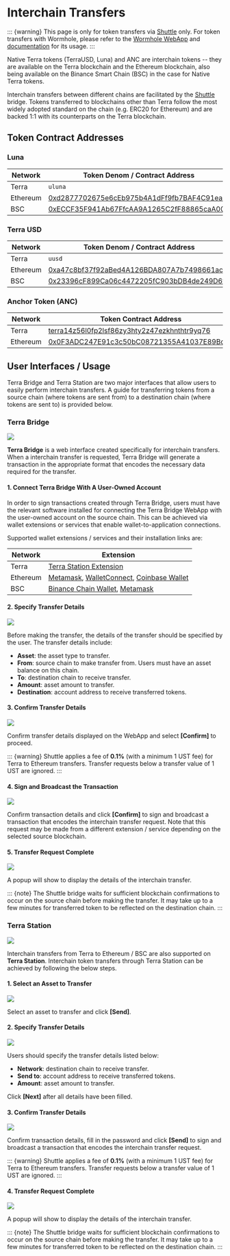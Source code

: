 # Interchain Transfers

::: {warning}
This page is only for token transfers via [Shuttle](https://github.com/terra-money/shuttle) only. For token transfers with Wormhole, please refer to the [Wormhole WebApp](https://wormholebridge.com/#/transfer) and[ documentation](https://docs.wormholenetwork.com/wormhole/) for its usage.
:::

Native Terra tokens (TerraUSD, Luna) and ANC are interchain tokens -- they are available on the Terra blockchain and the Ethereum blockchain, also being available on the Binance Smart Chain (BSC) in the case for Native Terra tokens.

Interchain transfers between different chains are facilitated by the [Shuttle](https://github.com/terra-project/shuttle) bridge. Tokens transferred to blockchains other than Terra follow the most widely adopted standard on the chain (e.g. ERC20 for Ethereum) and are backed 1:1 with its counterparts on the Terra blockchain.

## Token Contract Addresses

### Luna

| Network  | Token Denom / Contract Address                                                                                        |
| -------- | --------------------------------------------------------------------------------------------------------------------- |
| Terra    | `uluna`                                                                                                               |
| Ethereum | [0xd2877702675e6cEb975b4A1dFf9fb7BAF4C91ea9](https://etherscan.io/address/0xd2877702675e6cEb975b4A1dFf9fb7BAF4C91ea9) |
| BSC      | [0xECCF35F941Ab67FfcAA9A1265C2fF88865caA005](https://bscscan.com/address/0xECCF35F941Ab67FfcAA9A1265C2fF88865caA005)  |

### Terra USD

| Network  | Token Denom / Contract Address                                                                                        |
| -------- | --------------------------------------------------------------------------------------------------------------------- |
| Terra    | `uusd`                                                                                                                |
| Ethereum | [0xa47c8bf37f92aBed4A126BDA807A7b7498661acD](https://etherscan.io/address/0xa47c8bf37f92aBed4A126BDA807A7b7498661acD) |
| BSC      | [0x23396cF899Ca06c4472205fC903bDB4de249D6fC](https://bscscan.com/address/0x23396cF899Ca06c4472205fC903bDB4de249D6fC)  |

### Anchor Token (ANC)

| Network  | Token Contract Address                                                                                                                     |
| -------- | ------------------------------------------------------------------------------------------------------------------------------------------ |
| Terra    | [terra14z56l0fp2lsf86zy3hty2z47ezkhnthtr9yq76](https://finder.terra.money/columbus-4/address/terra14z56l0fp2lsf86zy3hty2z47ezkhnthtr9yq76) |
| Ethereum | [0x0F3ADC247E91c3c50bC08721355A41037E89Bc20](https://etherscan.io/address/0x0F3ADC247E91c3c50bC08721355A41037E89Bc20)                      |

## User Interfaces / Usage

Terra Bridge and Terra Station are two major interfaces that allow users to easily perform interchain transfers. A guide for transferring tokens from a source chain (where tokens are sent from) to a destination chain (where tokens are sent to) is provided below.

### Terra Bridge

![](../assets/ScreenShot2021-03-22at2.09.13PM.png)

**Terra Bridge** is a web interface created specifically for interchain transfers. When a interchain transfer is requested, Terra Bridge will generate a transaction in the appropriate format that encodes the necessary data required for the transfer.

#### 1. Connect Terra Bridge With A User-Owned Account

In order to sign transactions created through Terra Bridge, users must have the relevant software installed for connecting the Terra Bridge WebApp with the user-owned account on the source chain. This can be achieved via wallet extensions or services that enable wallet-to-application connections.

&#x20;Supported wallet extensions / services and their installation links are:

| Network  | Extension                                                                                                                                                                                                                      |
| -------- | ------------------------------------------------------------------------------------------------------------------------------------------------------------------------------------------------------------------------------ |
| Terra    | [Terra Station Extension](https://chrome.google.com/webstore/detail/terra-station/aiifbnbfobpmeekipheeijimdpnlpgpp?hl=en)                                                                                                      |
| Ethereum | [Metamask](https://chrome.google.com/webstore/detail/metamask/nkbihfbeogaeaoehlefnkodbefgpgknn), [WalletConnect](https://walletconnect.org), [Coinbase Wallet](https://wallet.coinbase.com)                                    |
| BSC      | [Binance Chain Wallet](https://chrome.google.com/webstore/detail/binance-chain-wallet/fhbohimaelbohpjbbldcngcnapndodjp?hl=en), [Metamask](https://chrome.google.com/webstore/detail/metamask/nkbihfbeogaeaoehlefnkodbefgpgknn) |

#### 2. Specify Transfer Details

![](../assets/transfer.png)

Before making the transfer, the details of the transfer should be specified by the user. The transfer details include:

* **Asset**: the asset type to transfer.
* **From**: source chain to make transfer from. Users must have an asset balance on this chain.
* **To**: destination chain to receive transfer.
* **Amount**: asset amount to transfer.
* **Destination**: account address to receive transferred tokens.

#### 3. Confirm Transfer Details

![](../assets/confirm.png)

Confirm transfer details displayed on the WebApp and select **\[Confirm]** to proceed.

::: {warning}
Shuttle applies a fee of **0.1%** (with a minimum 1 UST fee) for Terra to Ethereum transfers. Transfer requests below a transfer value of 1 UST are ignored.
:::

#### 4. Sign and Broadcast the Transaction

![](../assets/sign.png)

Confirm transaction details and click **\[Confirm]** to sign and broadcast a transaction that encodes the interchain transfer request. Note that this request may be made from a different extension / service depending on the selected source blockchain.

#### 5. Transfer Request Complete

![](../assets/complete.png)

A popup will show to display the details of the interchain transfer.

::: {note}
The Shuttle bridge waits for sufficient blockchain confirmations to occur on the source chain before making the transfer. It may take up to a few minutes for transferred token to be reflected on the destination chain.
:::


### Terra Station

![](../assets/terra-station.png)

Interchain transfers from Terra to Ethereum / BSC are also supported on **Terra Station**. Interchain token transfers through Terra Station can be achieved by following the below steps.

#### 1. Select an Asset to Transfer

![](../assets/ScreenShot2021-03-22at3.29.53PM.png)

Select an asset to transfer and click **\[Send]**.

#### 2. Specify Transfer Details

![](../assets/terra-station-select.png)

Users should specify the transfer details listed below:

* **Network**: destination chain to receive transfer.
* **Send to**: account address to receive transferred tokens.
* **Amount**: asset amount to transfer.

Click **\[Next]** after all details have been filled.

#### 3. Confirm Transfer Details

![](../assets/terra-station-confirm.png)

Confirm transaction details, fill in the password and click **\[Send]** to sign and broadcast a transaction that encodes the interchain transfer request.

::: {warning}
Shuttle applies a fee of **0.1%** (with a minimum 1 UST fee) for Terra to Ethereum transfers. Transfer requests below a transfer value of 1 UST are ignored.
:::

#### 4. Transfer Request Complete

![](../assets/terra-station-complete.png)

A popup will show to display the details of the interchain transfer.

::: {note}
The Shuttle bridge waits for sufficient blockchain confirmations to occur on the source chain before making the transfer. It may take up to a few minutes for transferred token to be reflected on the destination chain.
:::
